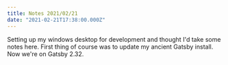 ```yaml
---
title: Notes 2021/02/21
date: "2021-02-21T17:38:00.000Z"
---
```


Setting up my windows desktop for development and thought I'd take some notes here. First thing of course was to update my ancient Gatsby install. Now we're on Gatsby 2.32. 




